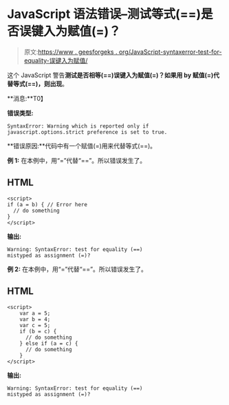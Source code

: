 # JavaScript 语法错误–测试等式(==)是否误键入为赋值(=)？

> 原文:[https://www . geesforgeks . org/JavaScript-syntaxerror-test-for-equality-误键入为赋值/](https://www.geeksforgeeks.org/javascript-syntaxerror-test-for-equality-mistyped-as-assignment/)

这个 JavaScript 警告**测试是否相等(==)误键入为赋值(=)？如果用 by 赋值(=)代替等式(==)，则出现**。

**消息:**T0】

**错误类型:**

```
SyntaxError: Warning which is reported only if 
javascript.options.strict preference is set to true.

```

**错误原因:**代码中有一个赋值(=)用来代替等式(==)。

**例 1:** 在本例中，用“=”代替“==”。所以错误发生了。

## HTML

```
<script>
if (a = b) { // Error here
  // do something
}
</script>
```

**输出:**

```
Warning: SyntaxError: test for equality (==) 
mistyped as assignment (=)?

```

**例 2:** 在本例中，用“=”代替“==”。所以错误发生了。

## HTML

```
<script>
    var a = 5;
    var b = 4;
    var c = 5;
    if (b = c) {
      // do something
    } else if (a = c) {
      // do something
    }
</script>
```

**输出:**

```
Warning: SyntaxError: test for equality (==) 
mistyped as assignment (=)?

```